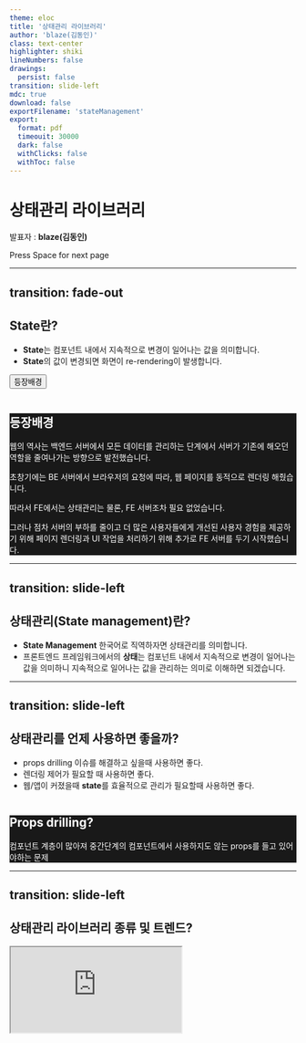 ```yaml
---
theme: eloc
title: '상태관리 라이브러리'
author: 'blaze(김동인)'
class: text-center
highlighter: shiki
lineNumbers: false
drawings:
  persist: false
transition: slide-left
mdc: true
download: false
exportFilename: 'stateManagement'
export:
  format: pdf
  timeouit: 30000
  dark: false
  withClicks: false
  withToc: false
---
```


# 상태관리 라이브러리

발표자 : <b>blaze(김동인)</b> 
  <a href="https://github.com/in-kim" target="_blank" alt="GitHub" title="Open in GitHub"
    class="text-xl slidev-icon-btn opacity-50 !border-none !hover:text-white">
    <carbon-logo-github />
  </a>

<div class="pt-12">
  <span @click="$slidev.nav.next" class="px-2 py-1 rounded cursor-pointer" hover="bg-white bg-opacity-10">
    Press Space for next page <carbon:arrow-right class="inline"/>
  </span>
</div>

---
transition: fade-out
---

## State란?

- **State**는 컴포넌트 내에서 지속적으로 변경이 일어나는 값을 의미합니다.
- **State**의 값이 변경되면 화면이 re-rendering이 발생합니다.

<button type="button" class="">등장배경</button>

<img
  v-click
  class="absolute -bottom-9 -left-7 w-80 opacity-50"
  src="https://sli.dev/assets/arrow-bottom-left.svg"
  alt=""
/>
<div class="description absolute top-23 transform m-5 p-5 w-full h-full" style="background:rgba(0,0,0,0.9); color:#fff" v-after>
  <h2>등장배경</h2>
  <p>웹의 역사는 백엔드 서버에서 모든 데이터를 관리하는 단계에서 서버가 기존에 해오던 역할을 줄여나가는 방향으로 발전했습니다.</p>
  <p>초창기에는 BE 서버에서 브라우저의 요청에 따라, 웹 페이지를 동적으로 렌더링 해줬습니다.</p>
  <p>따라서 FE에서는 상태관리는 물론, FE 서버조차 필요 없었습니다.</p>
  <p>그러나 점차 서버의 부하를 줄이고 더 많은 사용자들에게 개선된 사용자 경험을 제공하기 위해 페이지 렌더링과 UI 작업을 처리하기 위해 추가로 FE 서버를 두기 시작했습니다.</p>
</div>

---
transition: slide-left
---

## 상태관리(State management)란?

- **State Management** 한국어로 직역하자면 상태관리를 의미합니다.
- 프론트엔드 프레임워크에서의 **상태**는 컴포넌트 내에서 지속적으로 변경이 일어나는 값을 의미하니 지속적으로 일어나는 값을 관리하는 의미로 이해하면 되겠습니다.

---
transition: slide-left
---

## 상태관리를 언제 사용하면 좋을까?

- props drilling 이슈를 해결하고 싶을때 사용하면 좋다.
- 렌더링 제어가 필요할 때 사용하면 좋다.
- 웹/앱이 커졌을때 **state**를 효율적으로 관리가 필요할때 사용하면 좋다.

<!-- 
  앱/웹 어플리케이션이 커질수록 상태들이 복잡하게 얽혀 상호간에 의존성이 많이지게 되어 UI가 어떻게 변하는지 파악하기 어려워질 수 있습니다.
  이럴경우 상태관리 라이브러리를 사용하여 상태를 관리하게 되면 효율적으로 상태를 관리할 수 있다.
 -->

<img
  v-click
  class="absolute -bottom-9 -left-7 w-80 opacity-50"
  src="https://sli.dev/assets/arrow-bottom-left.svg"
  alt=""
/>
<div class="description absolute top-23 transform m-5 p-5 w-full h-full" style="background:rgba(0,0,0,0.9); color:#fff" v-after>
  <h2>Props drilling?</h2>
  <p>컴포넌트 계층이 많아져 중간단계의 컴포넌트에서 사용하지도 않는 props를 들고 있어야하는 문제</p>
</div>

---
transition: slide-left
---

## 상태관리 라이브러리 종류 및 트렌드?

<iframe src="https://npmtrends.com/jotai-vs-mobx-vs-recoil-vs-redux-vs-zustand" />


---
transition: slide-left
---

# 감사합니다.
